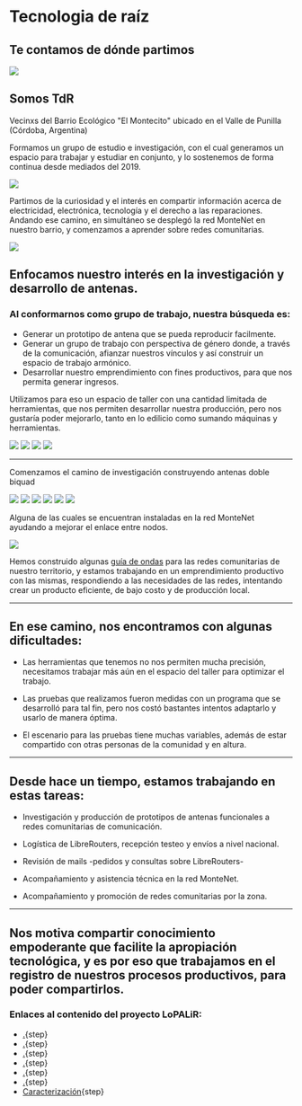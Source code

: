 
<!--
SPDX-FileCopyrightText: 2023 Tecnología de Raíz <tecnologiaderaiz@disroot.org>

SPDX-License-Identifier: CC-BY-NC-4.0
-->




# Tecnologia de raíz

## Te contamos de dónde partimos



![](images/1-TdR_logo.jpeg)



## Somos TdR
   

Vecinxs del Barrio Ecológico "El Montecito" ubicado en el Valle de Punilla (Córdoba, Argentina)


Formamos un grupo de estudio e investigación, con el cual generamos un espacio para trabajar y estudiar en conjunto, y lo sostenemos de forma continua desde mediados del 2019.

 

![](images/2-team.jpeg)



Partimos de la curiosidad y el interés en compartir información acerca de electricidad, electrónica, tecnología y el derecho a las reparaciones.
Andando ese camino, en simultáneo se desplegó la red MonteNet en nuestro barrio, y comenzamos a aprender sobre redes comunitarias.




![](images/3-pablo_antena.jpeg)




## Enfocamos nuestro interés en la investigación y desarrollo de antenas.

### Al conformarnos como grupo de trabajo, nuestra búsqueda es:

* Generar un prototipo de antena que se pueda reproducir facilmente.
* Generar un grupo de trabajo con perspectiva de género donde, a través de la comunicación, afianzar nuestros vínculos y así construir un espacio de trabajo armónico.
* Desarrollar nuestro emprendimiento con fines productivos, para que nos permita generar ingresos.



Utilizamos para eso un espacio de taller con una cantidad limitada de herramientas, que nos permiten desarrollar nuestra producción, pero nos gustaría poder mejorarlo, tanto en lo edilicio como sumando máquinas y herramientas.



![](images/4-Pablo_soldando.jpeg)
![](images/5-Sol_soldando.jpeg)
![](images/6-Caro_moladora.jpeg)
![](images/7-Caro_Sol_midiendo.jpeg)



---


Comenzamos el camino de investigación construyendo antenas doble biquad




![](images/8-Bicuad_metal.jpeg)
![](images/9-Bicuad_rusty.jpeg)
![](images/10-Bicuad_side.jpeg)
![](images/11-Bicuad_x_2.jpeg)
![](images/12-Bicuad_impresa.jpg)
![](images/13-Bicuad_en_L.jpg)



Alguna de las cuales se encuentran instaladas en la red MonteNet 
ayudando a mejorar el enlace entre nodos.




![](images/14-Antena_Rut.jpg)



Hemos construido algunas <a href="/paso_a_paso_sectorial.html">guía de ondas</a> para las redes comunitarias de nuestro territorio, y estamos trabajando en un emprendimiento productivo con las mismas, respondiendo a las necesidades de las redes, intentando crear un producto eficiente, de bajo costo y de producción local.





___

## En ese camino, nos encontramos con algunas dificultades:

* Las herramientas que tenemos no nos permiten mucha precisión, necesitamos trabajar más aún en el espacio del taller para optimizar el trabajo.

 * Las pruebas que realizamos fueron medidas con un programa que se desarrolló para tal fin, pero nos costó bastantes intentos adaptarlo y usarlo de manera óptima.

 * El escenario para las pruebas tiene muchas variables, además de estar compartido con otras personas de la comunidad y en altura.




---

## Desde hace un tiempo, estamos trabajando en estas tareas:

* Investigación y producción de prototipos de antenas funcionales a redes comunitarias de comunicación.

* Logística de LibreRouters, recepción testeo y envíos a nivel nacional.

*  Revisión de mails -pedidos y consultas sobre LibreRouters-

* Acompañamiento y asistencia técnica en la red MonteNet.

* Acompañamiento y promoción de redes comunitarias por la zona.



---
Nos motiva compartir conocimiento empoderante que facilite la apropiación tecnológica, y es por eso que trabajamos en el registro de nuestros procesos productivos, para poder compartirlos.
---

### Enlaces al contenido del proyecto LoPALiR:

* [.](paso_a_paso_sectorial.md){step}
* [.](Diseno_de_soporte_para_guia_de_ondas.md){step}
* [.](diseno_antena_direccional.md){step}
* [.](Como_hacer_una_antena.md){step}
* [.](Prototipado.md){step}
* [.](partes_plasticas.md){step}
* [Caracterización](Caracterizacion.md){step}


